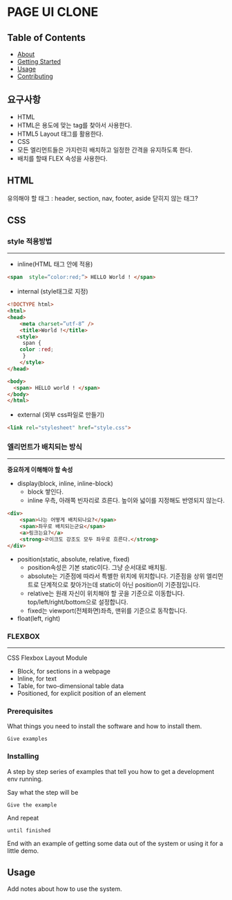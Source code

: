 # PAGE UI CLONE

## Table of Contents

- [About](#about)
- [Getting Started](#getting_started)
- [Usage](#usage)
- [Contributing](../CONTRIBUTING.md)

## 요구사항 <a nam e = "about"></a>

- HTML
- HTML은 용도에 맞는 tag를 찾아서 사용한다.
- HTML5 Layout 태그를 활용한다.
- CSS
- 모든 엘리먼트들은 가지런히 배치하고 일정한 간격을 유지하도록 한다.
- 배치를 할때 FLEX 속성을 사용한다.

## HTML <a name = "html"></a>

유의해야 할 태그 : header, section, nav, footer, aside
닫히지 않는 태그?

## CSS <a name = "css"></a>

### style 적용방법
------------------------
- inline(HTML 태그 안에 적용)
```html
<span  style=”color:red;”> HELLO World ! </span>  
```
- internal (style태그로 지정)
```html
<!DOCTYPE html>
<html>
<head>
	<meta charset=”utf-8” /> 
	<title>World !</title>
   <style>
  	 span { 
 	color :red;   
 	 }
	</style>
</head>

<body>
  <span> HELLO world ! </span>  
</body>
</html>
```
- external (외부 css파일로 만들기)
```html
<link rel="stylesheet" href="style.css"> 
```
### 엘리먼트가 배치되는 방식
---------------------------------------
**중요하게 이해해야 할 속성**
- display(block, inline, inline-block)
    - block 쌓인다.
    - inline 우측, 아래쪽 빈자리로 흐른다. 높이와 넓이를 지정해도 반영되지 않는다.
```html
<div>
    <span>나는 어떻게 배치되나요?</span>
    <span>좌우로 배치되는군요</span>
    <a>링크는요?</a>
    <strong>ㄹ이크도 강조도 모두 좌우로 흐른다.</strong>
</div>
```
- position(static, absolute, relative, fixed)
    - position속성은 기본 static이다. 그냥 순서대로 배치됨.
    - absolute는 기준점에 따라서 특별한 위치에 위치합니다. 기준점을 상위 엘리먼트로 단계적으로 찾아가는데  static이 아닌 position이 기준점입니다.
    -  relative는 원래 자신이 위치해야 할 곳을 기준으로 이동합니다. top/left/right/bottom으로 설정합니다.
    - fixed는 viewport(전체화면)좌측, 맨위를 기준으로 동작합니다.
- float(left, right)

### FLEXBOX
-----------------
CSS Flexbox Layout Module
- Block, for sections in a webpage
- Inline, for text
- Table, for two-dimensional table data
- Positioned, for explicit position of an element



### Prerequisites

What things you need to install the software and how to install them.

```
Give examples
```

### Installing

A step by step series of examples that tell you how to get a development env running.

Say what the step will be

```
Give the example
```

And repeat

```
until finished
```

End with an example of getting some data out of the system or using it for a little demo.

## Usage <a name = "usage"></a>

Add notes about how to use the system.

